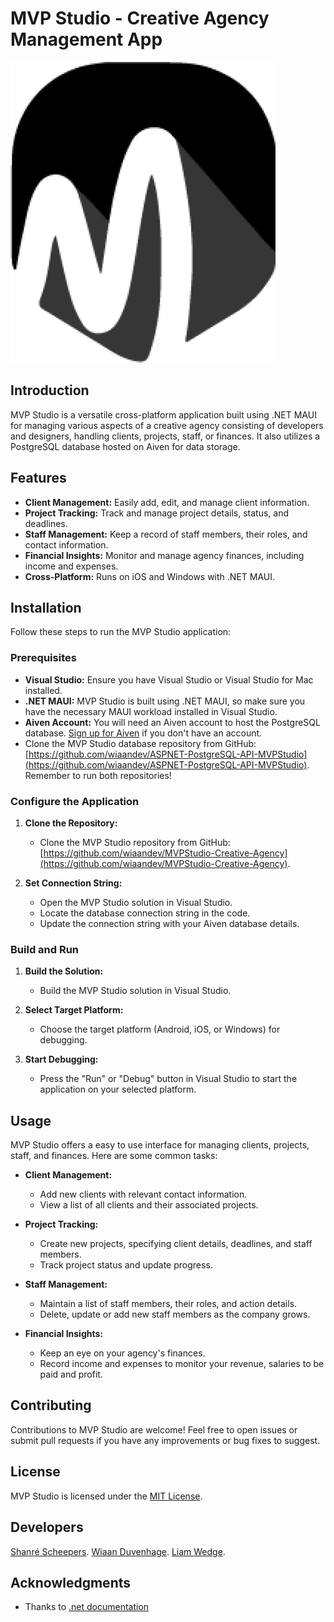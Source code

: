 

# MVP Studio - Creative Agency Management App

![MVP Studio](https://github.com/wiaandev/MVPStudio-Creative-Agency/blob/main/Resources/Images/mvp_logo.png)

## Introduction

MVP Studio is a versatile cross-platform application built using .NET MAUI for managing various aspects of a creative agency consisting of developers and designers, handling clients, projects, staff, or finances. It also utilizes a PostgreSQL database hosted on Aiven for data storage.

## Features

- **Client Management:** Easily add, edit, and manage client information.
- **Project Tracking:** Track and manage project details, status, and deadlines.
- **Staff Management:** Keep a record of staff members, their roles, and contact information.
- **Financial Insights:** Monitor and manage agency finances, including income and expenses.
- **Cross-Platform:** Runs on iOS and Windows with .NET MAUI.

## Installation

Follow these steps to run the MVP Studio application:

### Prerequisites

- **Visual Studio:** Ensure you have Visual Studio or Visual Studio for Mac installed.
- **.NET MAUI:** MVP Studio is built using .NET MAUI, so make sure you have the necessary MAUI workload installed in Visual Studio.
- **Aiven Account:** You will need an Aiven account to host the PostgreSQL database. [Sign up for Aiven](https://aiven.io/) if you don't have an account.
-  Clone the MVP Studio database repository from GitHub: [https://github.com/wiaandev/ASPNET-PostgreSQL-API-MVPStudio](https://github.com/wiaandev/ASPNET-PostgreSQL-API-MVPStudio). Remember to run both repositories!

### Configure the Application

1. **Clone the Repository:**
   - Clone the MVP Studio repository from GitHub: [https://github.com/wiaandev/MVPStudio-Creative-Agency](https://github.com/wiaandev/MVPStudio-Creative-Agency).

2. **Set Connection String:**
   - Open the MVP Studio solution in Visual Studio.
   - Locate the database connection string in the code.
   - Update the connection string with your Aiven database details.

### Build and Run

1. **Build the Solution:**
   - Build the MVP Studio solution in Visual Studio.

2. **Select Target Platform:**
   - Choose the target platform (Android, iOS, or Windows) for debugging.

3. **Start Debugging:**
   - Press the "Run" or "Debug" button in Visual Studio to start the application on your selected platform.

## Usage

MVP Studio offers a easy to use interface for managing clients, projects, staff, and finances. Here are some common tasks:

- **Client Management:**
  - Add new clients with relevant contact information.
  - View a list of all clients and their associated projects.

- **Project Tracking:**
  - Create new projects, specifying client details, deadlines, and staff members.
  - Track project status and update progress.

- **Staff Management:**
  - Maintain a list of staff members, their roles, and action details.
  - Delete, update or add new staff members as the company grows.
  

- **Financial Insights:**
  - Keep an eye on your agency's finances.
  - Record income and expenses to monitor your revenue, salaries to be paid and profit.

## Contributing

Contributions to MVP Studio are welcome! Feel free to open issues or submit pull requests if you have any improvements or bug fixes to suggest.

## License

MVP Studio is licensed under the [MIT License](LICENSE).

## Developers

 [Shanré Scheepers](https://github.com/shanrescheepers).
 [Wiaan Duvenhage](https://github.com/wiaandev).
 [Liam Wedge](https://github.com/NoSleepTillLambos).

## Acknowledgments

- Thanks to [.net documentation](https://learn.microsoft.com/en-us/dotnet/maui/)
